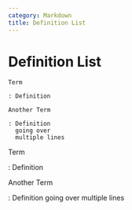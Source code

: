 ```yaml
---
category: Markdown
title: Definition List
---
```


# Definition List

```
Term

: Definition

Another Term

: Definition
  going over
  multiple lines
```

Term

: Definition

Another Term

: Definition
  going over
  multiple lines
